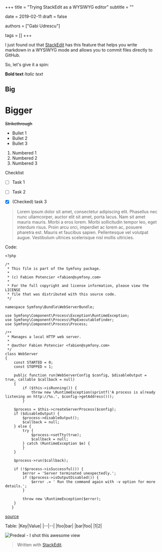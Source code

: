 +++
title = "Trying StackEdit as a WYSIWYG editor"
subtitle = ""

date = 2019-02-11
draft = false

authors = ["Gabi Udrescu"]

tags = []
+++

I just found out that [StackEdit](https://stackedit.io) has this feature that helps you write markdown in a WYSIWYG mode and allows you to commit files directly to GitHub. 

So, let's give it a spin:<!--more-->

**Bold text**
*Italic text*
## Big
# Bigger
~~Strikethrough~~

 - Bullet 1
 - Bullet 2
 - Bullet 3

 1. Numbered 1
 3. Numbered 2
 4. Numbered 3

Checklist

 - [ ] Task 1
 - [ ] Task 2
 - [x] (Checked) task 3


> Lorem ipsum dolor sit amet, consectetur adipiscing elit. Phasellus nec
> nunc ullamcorper, auctor elit sit amet, porta lacus. Nam sit amet
> mauris mauris. Morbi a eros lorem. Morbi sollicitudin tempor leo, eget
> interdum risus. Proin arcu orci, imperdiet ac lorem ac, posuere
> pharetra est. Mauris et faucibus sapien. Pellentesque vel volutpat
> augue. Vestibulum ultrices scelerisque nisl mollis ultricies.

Code:

    <?php
	
	/*
	 * This file is part of the Symfony package.
	 *
	 * (c) Fabien Potencier <fabien@symfony.com>
	 *
	 * For the full copyright and license information, please view the LICENSE
	 * file that was distributed with this source code.
	 */

	namespace Symfony\Bundle\WebServerBundle;

	use Symfony\Component\Process\Exception\RuntimeException;
	use Symfony\Component\Process\PhpExecutableFinder;
	use Symfony\Component\Process\Process;

	/**
	 * Manages a local HTTP web server.
	 *
	 * @author Fabien Potencier <fabien@symfony.com>
	 */
	class WebServer
	{
	    const STARTED = 0;
	    const STOPPED = 1;

	    public function run(WebServerConfig $config, $disableOutput = true, callable $callback = null)
	    {
	        if ($this->isRunning()) {
	            throw new \RuntimeException(sprintf('A process is already listening on http://%s.', $config->getAddress()));
	        }

        $process = $this->createServerProcess($config);
        if ($disableOutput) {
            $process->disableOutput();
            $callback = null;
        } else {
            try {
                $process->setTty(true);
                $callback = null;
            } catch (RuntimeException $e) {
            }
        }

        $process->run($callback);

        if (!$process->isSuccessful()) {
            $error = 'Server terminated unexpectedly.';
            if ($process->isOutputDisabled()) {
                $error .= ' Run the command again with -v option for more details.';
            }

            throw new \RuntimeException($error);
        }
       }
[source](https://github.com/symfony/symfony/blob/master/src/Symfony/Bundle/WebServerBundle/WebServer.php)

Table:
|Key|Value|
|--|--|
|foo|bar|
|bar|foo|
|1|2|

![Predeal - I shot this awesome view](https://lh3.googleusercontent.com/DBA13JzpgFRsg6qdYv6z5oqnhHrSHIBWTZdYM7JduDHzPG4nOBuk9sx1NiaELx9xVW6lngskFD_D "Predeal - shot by me")

> Written with [StackEdit](https://stackedit.io/).
<!--stackedit_data:
eyJoaXN0b3J5IjpbLTIxMTc0MTMwNTgsMTk3NjIzMTQzM119
-->